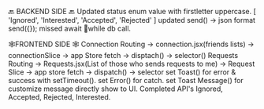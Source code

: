 🔙 BACKEND SIDE 🔙
Updated status enum value with firstletter uppercase.
[ 'Ignored', 'Interested', 'Accepted', 'Rejected' ]
updated send() -> json format send({});
missed await 🫸while db call.

🕸️FRONTEND SIDE 🕸️
Connection Routing -> connection.jsx(friends lists) -> connectionSlice -> app Store fetch -> disptach() -> selector()
Requests Routing -> Requests.jsx(List of those who sends requests to me) -> Request Slice -> app store fetch -> dispatch() -> selector
set Toast() for error & success with setTimeout().
set Error() for catch.
set Toast Message() for customize message directly show to UI.
Completed API's Ignored, Accepted, Rejected, Interested.
